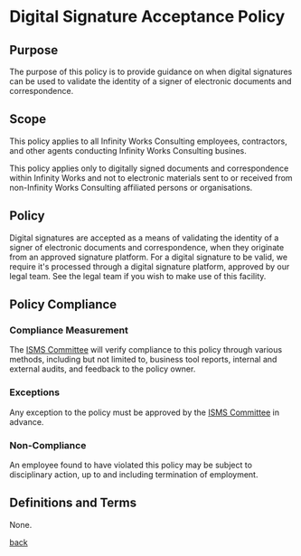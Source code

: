 # Digital Signature Acceptance Policy

## Purpose

The purpose of this policy is to provide guidance on when digital signatures can be used to validate the identity of a signer of electronic documents and correspondence.

## Scope

This policy applies to all Infinity Works Consulting employees, contractors, and other agents conducting Infinity Works Consulting busines.

This policy applies only to digitally signed documents and correspondence within Infinity Works and not to electronic materials sent to or received from non-Infinity Works Consulting affiliated persons or organisations.

## Policy

Digital signatures are accepted as a means of validating the identity of a signer of electronic documents and correspondence, when they originate from an approved signature platform. For a digital signature to be valid, we require it's processed through a digital signature platform, approved by our legal team. See the legal team if you wish to make use of this facility.

## Policy Compliance

### Compliance Measurement

The [ISMS Committee](../README.md#the-isms-committee) will verify compliance to this policy through various methods, including but not limited to, business tool reports, internal and external audits, and feedback to the policy owner. 

### Exceptions

Any exception to the policy must be approved by the [ISMS Committee](../README.md#the-isms-committee) in advance. 

### Non-Compliance

An employee found to have violated this policy may be subject to disciplinary action, up to and including termination of employment.

## Definitions and Terms

None.

[back](../README.md#a-z-policies)
